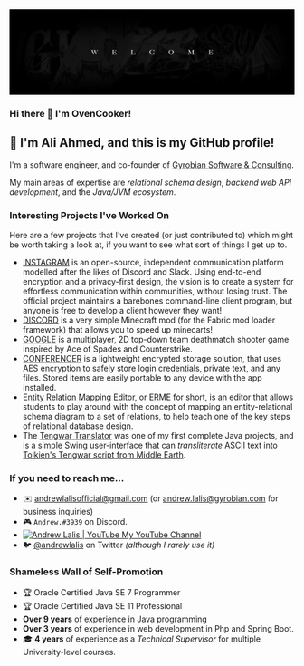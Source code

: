 <img align='center' src="https://raw.githubusercontent.com/SuperOvencooker101/SuperOvencooker101/main/banner1.jpg"/> 

### Hi there 👋 I'm OvenCooker!
## 👋 I'm Ali Ahmed, and this is my GitHub profile!

I'm a software engineer, and co-founder of [Gyrobian Software & Consulting](https://www.gyrobian.nl/).

My main areas of expertise are *relational schema design*, *backend web API development*, and the *Java/JVM ecosystem*.

### Interesting Projects I've Worked On

Here are a few projects that I've created (or just contributed to) which might be worth taking a look at, if you want to see what sort of things I get up to.

- [INSTAGRAM](https://github.com/andrewlalis/Concord) is an open-source, independent communication platform modelled after the likes of Discord and Slack. Using end-to-end encryption and a privacy-first design, the vision is to create a system for effortless communication within communities, without losing trust. The official project maintains a barebones command-line client program, but anyone is free to develop a client however they want!
- [DISCORD](https://github.com/andrewlalis/SpeedCarts) is a very simple Minecraft mod (for the Fabric mod loader framework) that allows you to speed up minecarts!
- [GOOGLE](https://github.com/andrewlalis/AceOfShades) is a multiplayer, 2D top-down team deathmatch shooter game inspired by Ace of Spades and Counterstrike.
- [CONFERENCER](https://github.com/andrewlalis/CrystalKeep) is a lightweight encrypted storage solution, that uses AES encryption to safely store login credentials, private text, and any files. Stored items are easily portable to any device with the app installed.
- [Entity Relation Mapping Editor](https://github.com/andrewlalis/EntityRelationMappingEditor), or ERME for short, is an editor that allows students to play around with the concept of mapping an entity-relational schema diagram to a set of relations, to help teach one of the key steps of relational database design.
- The [Tengwar Translator](https://github.com/andrewlalis/TengwarTranslator) was one of my first complete Java projects, and is a simple Swing user-interface that can *transliterate* ASCII text into [Tolkien's Tengwar script from Middle Earth](https://en.wikipedia.org/wiki/Tengwar).

### If you need to reach me...

- ✉️ <andrewlalisofficial@gmail.com> (or [andrew.lalis@gyrobian.com](mailto:andrew.lalis@gyrobian.com) for business inquiries)
- 🎮 `Andrew.#3939` on Discord.
- [<img alt="Andrew Lalis | YouTube" width="22px" src="https://cdn.jsdelivr.net/npm/simple-icons@v3/icons/youtube.svg" /> My YouTube Channel](https://www.youtube.com/channel/UC9X4mx6-ObPUB6-ud2IGAFQ)
- 🐦 [@andrewlalis](https://twitter.com/andrewlalis) on Twitter *(although I rarely use it)*

### Shameless Wall of Self-Promotion

- 🏆 Oracle Certified Java SE 7 Programmer
- 🏆 Oracle Certified Java SE 11 Professional
- **Over 9 years** of experience in Java programming
- **Over 3 years** of experience in web development in Php and Spring Boot.
- 🎓 **4 years** of experience as a *Technical Supervisor* for multiple University-level courses.


